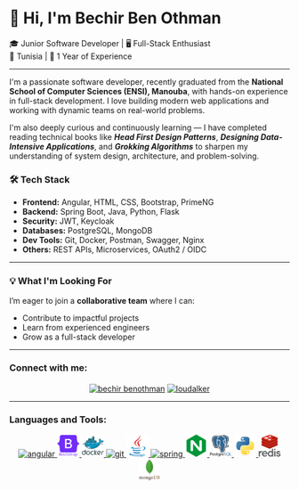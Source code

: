 # 👋 Hi, I'm Bechir Ben Othman

🎓 Junior Software Developer | 🖥️ Full-Stack Enthusiast  
📍 Tunisia | 💼 1 Year of Experience

---

I'm a passionate software developer, recently graduated from the **National School of Computer Sciences (ENSI), Manouba**, with hands-on experience in full-stack development. I love building modern web applications and working with dynamic teams on real-world problems.

I'm also deeply curious and continuously learning — I have completed reading technical books like **_Head First Design Patterns_**, **_Designing Data-Intensive Applications_**, and **_Grokking Algorithms_** to sharpen my understanding of system design, architecture, and problem-solving.

### 🛠️ Tech Stack

- **Frontend:** Angular, HTML, CSS, Bootstrap, PrimeNG  
- **Backend:** Spring Boot, Java, Python, Flask  
- **Security:** JWT, Keycloak  
- **Databases:** PostgreSQL, MongoDB  
- **Dev Tools:** Git, Docker, Postman, Swagger, Nginx  
- **Others:** REST APIs, Microservices, OAuth2 / OIDC

---

### 💡 What I'm Looking For

I’m eager to join a **collaborative team** where I can:
- Contribute to impactful projects
- Learn from experienced engineers
- Grow as a full-stack developer

---

<h3 align="left">Connect with me:</h3>
<p align="center">
<a href="https://www.linkedin.com/in/bechir-benothman/" target="blank"><img align="center" src="https://raw.githubusercontent.com/rahuldkjain/github-profile-readme-generator/master/src/images/icons/Social/linked-in-alt.svg" alt="bechir benothman" height="30" width="40" /></a>
<a href="https://www.leetcode.com/loudalker" target="blank"><img align="center" src="https://raw.githubusercontent.com/rahuldkjain/github-profile-readme-generator/master/src/images/icons/Social/leet-code.svg" alt="loudalker" height="30" width="40" /></a>
</p>

---

<h3 align="left">Languages and Tools:</h3>

<p align="center"> <a href="https://angular.io" target="_blank" rel="noreferrer"> <img src="https://angular.io/assets/images/logos/angular/angular.svg" alt="angular" width="40" height="40"/> </a> <a href="https://getbootstrap.com" target="_blank" rel="noreferrer"> <img src="https://raw.githubusercontent.com/devicons/devicon/master/icons/bootstrap/bootstrap-plain-wordmark.svg" alt="bootstrap" width="40" height="40"/> </a> <a href="https://www.docker.com/" target="_blank" rel="noreferrer"> <img src="https://raw.githubusercontent.com/devicons/devicon/master/icons/docker/docker-original-wordmark.svg" alt="docker" width="40" height="40"/> </a> <a href="https://git-scm.com/" target="_blank" rel="noreferrer"> <img src="https://www.vectorlogo.zone/logos/git-scm/git-scm-icon.svg" alt="git" width="40" height="40"/> </a> <a href="https://www.java.com" target="_blank" rel="noreferrer"> <img src="https://raw.githubusercontent.com/devicons/devicon/master/icons/java/java-original.svg" alt="java" width="40" height="40"/> </a><a href="https://spring.io/" target="_blank" rel="noreferrer"> <img src="https://www.vectorlogo.zone/logos/springio/springio-icon.svg" alt="spring" width="40" height="40"/> </a>  <a href="https://www.nginx.com" target="_blank" rel="noreferrer"> <img src="https://raw.githubusercontent.com/devicons/devicon/master/icons/nginx/nginx-original.svg" alt="nginx" width="40" height="40"/> </a> <a href="https://www.postgresql.org" target="_blank" rel="noreferrer"> <img src="https://raw.githubusercontent.com/devicons/devicon/master/icons/postgresql/postgresql-original-wordmark.svg" alt="postgresql" width="40" height="40"/> </a> <a href="https://www.python.org" target="_blank" rel="noreferrer"> <img src="https://raw.githubusercontent.com/devicons/devicon/master/icons/python/python-original.svg" alt="python" width="40" height="40"/> </a> <a href="https://redis.io" target="_blank" rel="noreferrer"> <img src="https://raw.githubusercontent.com/devicons/devicon/master/icons/redis/redis-original-wordmark.svg" alt="redis" width="40" height="40"/> </a> <a href="https://www.mongodb.com/" target="_blank" rel="noreferrer"> <img src="https://raw.githubusercontent.com/devicons/devicon/master/icons/mongodb/mongodb-original-wordmark.svg" alt="mongodb" width="40" height="40"/> </a> </p>

